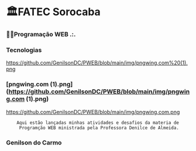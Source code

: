 # 🏛️FATEC Sorocaba

### 👨‍💻Programação WEB .:.



### Tecnologias

https://github.com/GenilsonDC/PWEB/blob/main/img/pngwing.com%20(1).png

### [pngwing.com (1).png](https://github.com/GenilsonDC/PWEB/blob/main/img/pngwing.com (1).png)

https://github.com/GenilsonDC/PWEB/blob/main/img/pngwing.com.png

    	Aqui estão lançadas minhas atividades e desafios da materia de
    	 Programção WEB ministrada pela Professora Denilce de Almeida.

### Genilson do Carmo
